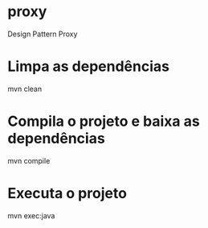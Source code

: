 # proxy
Design Pattern Proxy

# Limpa as dependências
mvn clean

# Compila o projeto e baixa as dependências
mvn compile

# Executa o projeto
mvn exec:java
